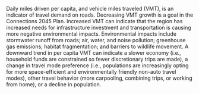 Daily miles driven per capita, and vehicle miles traveled (VMT), is an indicator of travel demand on roads. Decreasing VMT growth is a goal in the Connections 2045 Plan. Increased VMT can indicate that the region has increased needs for infrastructure investment and transportation is causing more negative environmental impacts. Environmental impacts include stormwater runoff from roads; air, water, and noise pollution; greenhouse gas emissions; habitat fragmentation; and barriers to wildlife movement. A downward trend in per capita VMT can indicate a slower economy (i.e., household funds are constrained so fewer discretionary trips are made), a change in travel mode preference (i.e., populations are increasingly opting for more space-efficient and environmentally friendly non-auto travel modes), other travel behavior (more carpooling, combining trips, or working from home), or a decline in population.